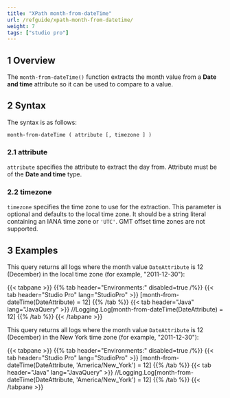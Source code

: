 ```yaml
---
title: "XPath month-from-dateTime"
url: /refguide/xpath-month-from-datetime/
weight: 7
tags: ["studio pro"]
---
```


## 1 Overview

The `month-from-dateTime()` function extracts the month value from a **Date and time** attribute so it can be used to compare to a value.

## 2 Syntax

The syntax is as follows:

```
month-from-dateTime ( attribute [, timezone ] )
```

### 2.1 attribute

`attribute` specifies the attribute to extract the day from. Attribute must be of the **Date and time** type.

### 2.2 timezone

`timezone` specifies the time zone to use for the extraction. This parameter is optional and defaults to the local time zone. It should be a string literal containing an IANA time zone or `'UTC'`. GMT offset time zones are not supported.

## 3 Examples

This query returns all logs where the month value `DateAttribute` is 12 (December) in the local time zone (for example, "2011-12-30"):

{{< tabpane >}}
  {{% tab header="Environments:" disabled=true /%}}
  {{< tab header="Studio Pro" lang="StudioPro" >}}
    [month-from-dateTime(DateAttribute) = 12]
    {{% /tab %}}
  {{< tab header="Java" lang="JavaQuery" >}}
     //Logging.Log[month-from-dateTime(DateAttribute) = 12]
    {{% /tab %}}
{{< /tabpane >}}

This query returns all logs where the month value `DateAttribute` is 12 (December) in the New York time zone (for example, "2011-12-30"):

{{< tabpane >}}
  {{% tab header="Environments:" disabled=true /%}}
  {{< tab header="Studio Pro" lang="StudioPro" >}}
    [month-from-dateTime(DateAttribute, 'America/New_York') = 12]
    {{% /tab %}}
  {{< tab header="Java" lang="JavaQuery" >}}
     //Logging.Log[month-from-dateTime(DateAttribute, 'America/New_York') = 12]
    {{% /tab %}}
{{< /tabpane >}}
